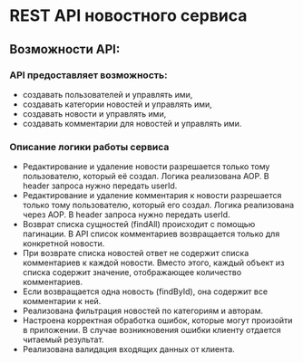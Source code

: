 <h1>REST API новостного сервиса</h1>
<h2>Возможности API:</h2>
<div>
  <h3> API предоставляет возможность: </h3>
<ul>
  <li>создавать пользователей и управлять ими,</li>
  <li>создавать категории новостей и управлять ими,</li>
  <li>создавать новости и управлять ими,</li>
  <li> создавать комментарии для новостей и управлять ими.</li>
</ul>
</div>

<div>
  <h3>Описание логики работы сервиса</h3>
  <ul>
    <li> Редактирование и удаление новости разрешается только тому пользователю, который её создал. Логика реализована AOP. В header запроса нужно передать userId.</li>
    <li>Редактирование и удаление комментария к новости разрешается только тому пользователю, который его создал. Логика реализована через AOP. В header запроса нужно передать userId.</li>
    <li>Возврат списка сущностей (findAll) происходит с помощью пагинации. В API список комментариев возвращается только для конкретной новости.</li>
    <li>При возврате списка новостей ответ не содержит списка комментариев к каждой новости. Вместо этого, каждый объект из списка содержит значение, отображающее количество комментариев.</li>
    <li>Если возвращается одна новость (findById), она содержит все комментарии к ней.</li>
    <li>Реализована фильтрация новостей по категориям и авторам.</li>
    <li>Настроена корректная обработка ошибок, которые могут произойти в приложении. В случае возникновения ошибки клиенту отдается читаемый результат.</li>
    <li>Реализована валидация входящих данных от клиента.</li>
  </ul>
</div>
